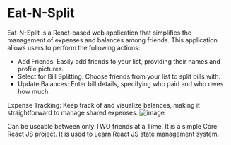 # Eat-N-Split

Eat-N-Split is a React-based web application that simplifies the management of expenses and balances among friends. This application allows users to perform the following actions:
<ul>
<li>Add Friends: Easily add friends to your list, providing their names and profile pictures.
</li>
<li>Select for Bill Splitting: Choose friends from your list to split bills with.</li>
<li>Update Balances: Enter bill details, specifying who paid and who owes how much.</li>


</ul>


Expense Tracking: Keep track of and visualize balances, making it straightforward to manage shared expenses.
![image](https://github.com/Ankita7238/Eat-N-Split/assets/141292926/3a7ff0d8-b6e4-47bd-9ace-758874be529f)

Can be useable between only TWO friends at a Time. It is a simple Core React JS project. It is used to Learn React JS state management system. 
